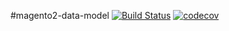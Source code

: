 #magento2-data-model
[![Build Status](https://travis-ci.org/snowio/magento2-data-model.svg?branch=master)](https://travis-ci.org/snowio/magento2-data-model)
[![codecov](https://codecov.io/gh/snowio/magento2-data-model/branch/master/graph/badge.svg)](https://codecov.io/gh/snowio/magento2-data-model)